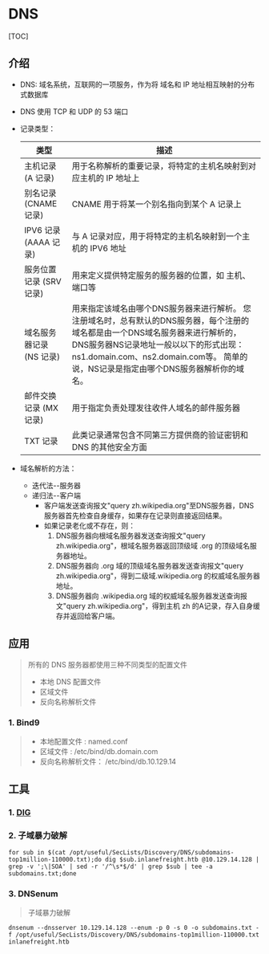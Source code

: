 # DNS

\[TOC]

## 介绍

* DNS: 域名系统，互联网的一项服务，作为将 域名和 IP 地址相互映射的分布式数据库
* DNS 使用 TCP 和 UDP 的 53 端口
*   记录类型：

    | 类型               | 描述                                                                                                                                                        |
    | ---------------- | --------------------------------------------------------------------------------------------------------------------------------------------------------- |
    | 主机记录(A 记录)       | 用于名称解析的重要记录，将特定的主机名映射到对应主机的 IP 地址上                                                                                                                        |
    | 别名记录 (CNAME 记录)  | CNAME 用于将某一个别名指向到某个 A 记录上                                                                                                                                 |
    | IPV6 记录(AAAA 记录) | 与 A 记录对应，用于将特定的主机名映射到一个主机的 IPV6 地址                                                                                                                        |
    | 服务位置记录 (SRV 记录)  | 用来定义提供特定服务的服务器的位置，如 主机、端口等                                                                                                                                |
    | 域名服务器记录 (NS 记录)  | 用来指定该域名由哪个DNS服务器来进行解析。 您注册域名时，总有默认的DNS服务器，每个注册的域名都是由一个DNS域名服务器来进行解析的，DNS服务器NS记录地址一般以以下的形式出现： ns1.domain.com、ns2.domain.com等。 简单的说，NS记录是指定由哪个DNS服务器解析你的域名。 |
    | 邮件交换记录 (MX 记录)   | 用于指定负责处理发往收件人域名的邮件服务器                                                                                                                                     |
    | TXT 记录           | 此类记录通常包含不同第三方提供商的验证密钥和 DNS 的其他安全方面                                                                                                                        |
* 域名解析的方法：
  * 迭代法--服务器
  * 递归法--客户端
    * 客户端发送查询报文"query zh.wikipedia.org"至DNS服务器，DNS服务器首先检查自身缓存，如果存在记录则直接返回结果。
    * 如果记录老化或不存在，则：
      1. DNS服务器向根域名服务器发送查询报文"query zh.wikipedia.org"，根域名服务器返回顶级域 .org 的顶级域名服务器地址。
      2. DNS服务器向 .org 域的顶级域名服务器发送查询报文"query zh.wikipedia.org"，得到二级域.wikipedia.org 的权威域名服务器地址。
      3. DNS服务器向 .wikipedia.org 域的权威域名服务器发送查询报文"query zh.wikipedia.org"，得到主机 zh 的A记录，存入自身缓存并返回给客户端。

## 应用

> 所有的 DNS 服务器都使用三种不同类型的配置文件
>
> * 本地 DNS 配置文件
> * 区域文件
> * 反向名称解析文件

### 1. Bind9

> * 本地配置文件 : named.conf
> * 区域文件 : /etc/bind/db.domain.com
> * 反向名称解析文件： /etc/bind/db.10.129.14

## 工具

### 1. [DIG](../工具/dig.md)

### 2. 子域暴力破解

```shell
for sub in $(cat /opt/useful/SecLists/Discovery/DNS/subdomains-top1million-110000.txt);do dig $sub.inlanefreight.htb @10.129.14.128 | grep -v ';\|SOA' | sed -r '/^\s*$/d' | grep $sub | tee -a subdomains.txt;done
```

### 3. DNSenum

> 子域暴力破解

```shell
dnsenum --dnsserver 10.129.14.128 --enum -p 0 -s 0 -o subdomains.txt -f /opt/useful/SecLists/Discovery/DNS/subdomains-top1million-110000.txt inlanefreight.htb
```
